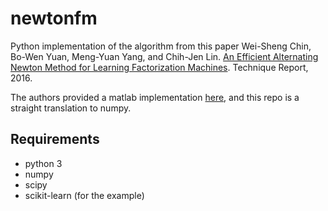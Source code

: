 # newtonfm

Python implementation of the algorithm from this paper
Wei-Sheng Chin, Bo-Wen Yuan, Meng-Yuan Yang, and Chih-Jen Lin. [An Efficient Alternating Newton Method for Learning Factorization Machines](https://www.csie.ntu.edu.tw/~cjlin/papers/fm/scalefm.pdf). Technique Report, 2016. 

The authors provided a matlab implementation [here](https://www.csie.ntu.edu.tw/~cjlin/papers/fm/), and this repo is a straight translation to numpy.

## Requirements

- python 3
- numpy
- scipy
- scikit-learn (for the example)



